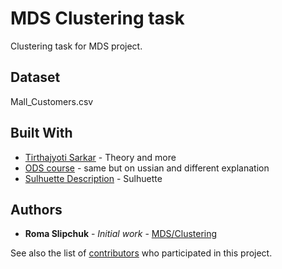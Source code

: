 # MDS Clustering task

Clustering task for MDS project.

## Dataset
Mall_Customers.csv


## Built With

* [Tirthajyoti Sarkar](https://github.com/tirthajyoti/Machine-Learning-with-Python) - Theory and more
* [ODS course](https://habr.com/en/company/ods/blog/325654/) - same but on ussian and different explanation
* [Sulhuette Description](https://itnan.ru/post.php?c=1&p=467745) - Sulhuette

## Authors

* **Roma Slipchuk** - *Initial work* - [MDS/Clustering](https://github.com/romanslipchuk/MDS/)

See also the list of [contributors](https://github.com/your/project/contributors) who participated in this project.
